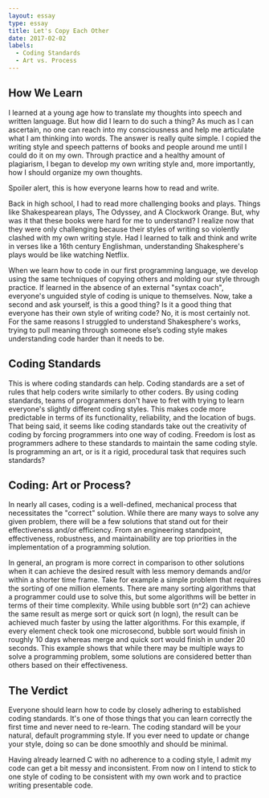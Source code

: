```yaml
---
layout: essay
type: essay
title: Let's Copy Each Other
date: 2017-02-02
labels:
  - Coding Standards
  - Art vs. Process
---
```


## How We Learn
I learned at a young age how to translate my thoughts into speech and written language.  But how did I learn to do such a thing?  As much as I can ascertain, no one can reach into my consciousness and help me articulate what I am thinking into words.  The answer is really quite simple.  I copied the writing style and speech patterns of books and people around me until I could do it on my own.  Through practice and a healthy amount of plagiarism, I began to develop my own writing style and, more importantly, how I should organize my own thoughts.

Spoiler alert, this is how everyone learns how to read and write.

Back in high school, I had to read more challenging books and plays.  Things like Shakespearean plays, The Odyssey, and A Clockwork Orange.  But, why was it that these books were hard for me to understand?  I realize now that they were only challenging because their styles of writing so violently clashed with my own writing style.  Had I learned to talk and think and write in verses like a 16th century Englishman, understanding Shakesphere's plays would be like watching Netflix.

When we learn how to code in our first programming language, we develop using the same techniques of copying others and molding our style through practice.  If learned in the absence of an external "syntax coach", everyone's unguided style of coding is unique to themselves.  Now, take a second and ask yourself, is this a good thing?  Is it a good thing that everyone has their own style of writing code?  No, it is most certainly not.  For the same reasons I struggled to understand Shakesphere's works, trying to pull meaning through someone else’s coding style makes understanding code harder than it needs to be.

## Coding Standards
This is where coding standards can help.  Coding standards are a set of rules that help coders write similarly to other coders.  By using coding standards, teams of programmers don't have to fret with trying to learn everyone's slightly different coding styles.  This makes code more predictable in terms of its functionality, reliability, and the location of bugs.  That being said, it seems like coding standards take out the creativity of coding by forcing programmers into one way of coding.  Freedom is lost as programmers adhere to these standards to maintain the same coding style.  Is programming an art, or is it a rigid, procedural task that requires such standards?

## Coding: Art or Process?
In nearly all cases, coding is a well-defined, mechanical process that necessitates the "correct" solution.  While there are many ways to solve any given problem, there will be a few solutions that stand out for their effectiveness and/or efficiency.  From an engineering standpoint, effectiveness, robustness, and maintainability are top priorities in the implementation of a programming solution.

In general, an program is more correct in comparison to other solutions when it can achieve the desired result with less memory demands and/or within a shorter time frame.  Take for example a simple problem that requires the sorting of one million elements.  There are many sorting algorithms that a programmer could use to solve this, but some algorithms will be better in terms of their time complexity.  While using bubble sort (n^2) can achieve the same result as merge sort or quick sort (n logn), the result can be achieved much faster by using the latter algorithms.  For this example, if every element check took one microsecond, bubble sort would finish in roughly 10 days whereas merge and quick sort would finish in under 20 seconds.  This example shows that while there may be multiple ways to solve a programming problem, some solutions are considered better than others based on their effectiveness.

## The Verdict
Everyone should learn how to code by closely adhering to established coding standards.  It's one of those things that you can learn correctly the first time and never need to re-learn.  The coding standard will be your natural, default programming style.  If you ever need to update or change your style, doing so can be done smoothly and should be minimal.

Having already learned C with no adherence to a coding style, I admit my code can get a bit messy and inconsistent.  From now on I intend to stick to one style of coding to be consistent with my own work and to practice writing presentable code.



